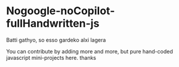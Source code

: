 # Nogoogle-noCopilot-fullHandwritten-js
Batti gathyo, so esso gardeko alxi lagera

You can contribute by adding more and more, but pure hand-coded javascript mini-projects here. thanks
